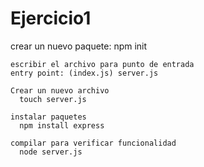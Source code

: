 # Ejercicio1

crear un nuevo paquete:
    npm init
  
    escribir el archivo para punto de entrada
    entry point: (index.js) server.js

    Crear un nuevo archivo
      touch server.js

    instalar paquetes
      npm install express
    
    compilar para verificar funcionalidad
      node server.js
    
    
